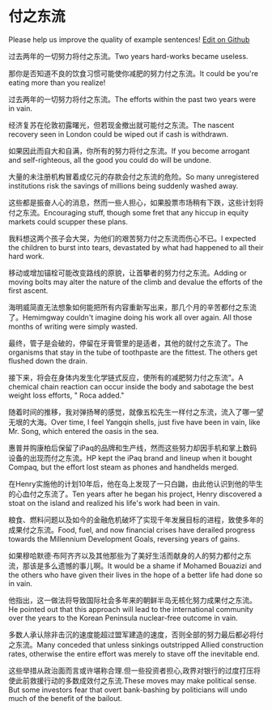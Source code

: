 # 付之东流

Please help us improve the quality of example sentences! [Edit on Github](https://github.com/jiyushe/jiyu-example-sentence-source/blob/main/chinese/fuzhidongliu.md)

<p><span class="chinese">过去两年的一切努力将付之东流。</span><span class="english">Two years hard-works became useless.</span></p>

<p><span class="chinese">那你是否知道不良的饮食习惯可能使你减肥的努力付之东流。</span><span class="english">It could be you're eating more than you realize!</span></p>

<p><span class="chinese">过去两年的一切努力将付之东流。</span><span class="english">The efforts within the past two years were in vain.</span></p>

<p><span class="chinese">经济复苏在伦敦初露曙光，但若现金撤出就可能付之东流。</span><span class="english">The nascent recovery seen in London could be wiped out if cash is withdrawn.</span></p>

<p><span class="chinese">如果因此而自大和自满，你所有的努力将付之东流。</span><span class="english">If you become arrogant and self-righteous, all the good you could do will be undone.</span></p>

<p><span class="chinese">大量的未注册机构冒着成亿元的存款会付之东流的危险。</span><span class="english">So many unregistered institutions risk the savings of millions being suddenly washed away.</span></p>

<p><span class="chinese">这些都是振奋人心的消息，然而一些人担心，如果股票市场稍有下跌，这些计划将付之东流。</span><span class="english">Encouraging stuff, though some fret that any hiccup in equity markets could scupper these plans.</span></p>

<p><span class="chinese">我料想这两个孩子会大哭，为他们的艰苦努力付之东流而伤心不已。</span><span class="english">I expected the children to burst into tears, devastated by what had happened to all their hard work.</span></p>

<p><span class="chinese">移动或增加锚栓可能改变路线的原貌，让首攀者的努力付之东流。</span><span class="english">Adding or moving bolts may alter the nature of the climb and devalue the efforts of the first ascent.</span></p>

<p><span class="chinese">海明威简直无法想象如何能把所有内容重新写出来，那几个月的辛苦都付之东流了。</span><span class="english">Hemimgway couldn't imagine doing his work all over again. All those months of writing were simply wasted.</span></p>

<p><span class="chinese">最终，管子是会破的，停留在牙膏管里的是适者，其他的就付之东流了。</span><span class="english">The organisms that stay in the tube of toothpaste are the fittest. The others get flushed down the drain.</span></p>

<p><span class="chinese">接下来，将会在身体内发生化学链式反应，使所有的减肥努力付之东流”。</span><span class="english">A chemical chain reaction can occur inside the body and sabotage the best weight loss efforts, " Roca added."</span></p>

<p><span class="chinese">随着时间的推移，我对弹扬琴的感觉，就像五松先生一样付之东流，流入了哪一望无垠的大海。</span><span class="english">Over time, I feel Yangqin shells, just five have been in vain, like Mr. Song, which entered the oasis in the sea.</span></p>

<p><span class="chinese">惠普并购康柏后保留了iPaq的品牌和生产线，然而这些努力却因手机和掌上数码设备的出现而付之东流。</span><span class="english">HP kept the iPaq brand and lineup when it bought Compaq, but the effort lost steam as phones and handhelds merged.</span></p>

<p><span class="chinese">在Henry实施他的计划10年后，他在岛上发现了一只白鼬，由此他认识到他的毕生的心血付之东流了。</span><span class="english">Ten years after he began his project, Henry discovered a stoat on the island and realized his life's work had been in vain.</span></p>

<p><span class="chinese">粮食、燃料问题以及如今的金融危机破坏了实现千年发展目标的进程，致使多年的成果付之东流。</span><span class="english">Food, fuel, and now financial crises have derailed progress towards the Millennium Development Goals, reversing years of gains.</span></p>

<p><span class="chinese">如果穆哈默德·布阿齐齐以及其他那些为了美好生活而献身的人的努力都付之东流，那该是多么遗憾的事儿啊。</span><span class="english">It would be a shame if Mohamed Bouazizi and the others who have given their lives in the hope of a better life had done so in vain.</span></p>

<p><span class="chinese">他指出，这一做法将导致国际社会多年来的朝鲜半岛无核化努力成果付之东流。</span><span class="english">He pointed out that this approach will lead to the international community over the years to the Korean Peninsula nuclear-free outcome in vain.</span></p>

<p><span class="chinese">多数人承认除非击沉的速度能超过盟军建造的速度，否则全部的努力最后都必将付之东流。</span><span class="english">Many conceded that unless sinkings outstripped Allied construction rates, otherwise the entire effort was merely to stave off the inevitable end.</span></p>

<p><span class="chinese">这些举措从政治面而言或许堪称合理.但一些投资者担心,政界对银行的过度打压将使此前救援行动的多数成效付之东流.</span><span class="english">These moves may make political sense. But some investors fear that overt bank-bashing by politicians will undo much of the benefit of the bailout.</span></p>


